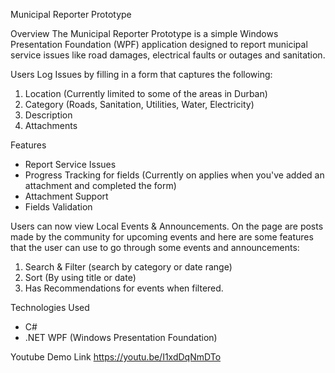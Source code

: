 Municipal Reporter Prototype

Overview
The Municipal Reporter Prototype is a simple Windows Presentation Foundation (WPF) application
designed to report municipal service issues like road damages, electrical faults or outages and sanitation.

Users Log Issues by filling in a form that captures the following:
1. Location (Currently limited to some of the areas in Durban)
2. Category (Roads, Sanitation, Utilities, Water, Electricity)
3. Description
4. Attachments

Features 
* Report Service Issues
* Progress Tracking for fields (Currently on applies when you've added an attachment and completed the form)
* Attachment Support
* Fields Validation

Users can now view Local Events & Announcements.
On the page are posts made by the community for upcoming events and here are some features that the user can use to go through some events and announcements:
1. Search & Filter (search by category or date range)
2. Sort (By using title or date)
3. Has Recommendations for events when filtered.


Technologies Used
* C#
* .NET WPF (Windows Presentation Foundation)

Youtube Demo Link
https://youtu.be/I1xdDqNmDTo 

